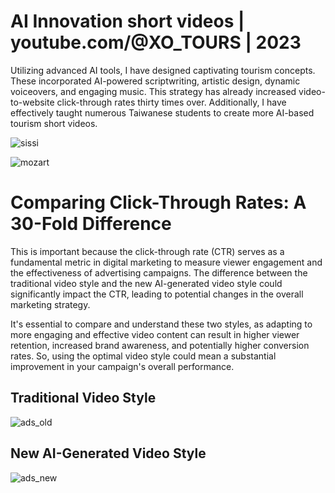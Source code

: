 # AI Innovation short videos | youtube.com/@XO_TOURS | 2023

Utilizing advanced AI tools, I have designed captivating tourism concepts. These incorporated AI-powered scriptwriting, artistic design, dynamic voiceovers, and engaging music. This strategy has already increased video-to-website click-through rates thirty times over. Additionally, I have effectively taught numerous Taiwanese students to create more AI-based tourism short videos.

![sissi](https://github.com/harryji168/ai_short_videos/assets/21187699/e76a58ec-5e94-4d48-9173-5f3529c78e1a)

![mozart](https://github.com/harryji168/ai_short_videos/assets/21187699/f7769eaf-aefd-4183-a7eb-6b15d6ed270d)




# Comparing Click-Through Rates: A 30-Fold Difference

This is important because the click-through rate (CTR) serves as a fundamental metric in digital marketing to measure viewer engagement and the effectiveness of advertising campaigns. The difference between the traditional video style and the new AI-generated video style could significantly impact the CTR, leading to potential changes in the overall marketing strategy.

It's essential to compare and understand these two styles, as adapting to more engaging and effective video content can result in higher viewer retention, increased brand awareness, and potentially higher conversion rates. So, using the optimal video style could mean a substantial improvement in your campaign's overall performance.


## Traditional Video Style
![ads_old](https://github.com/harryji168/ai_short_videos/assets/21187699/6eae2348-608b-4666-9203-201df4703bf5)

## New AI-Generated Video Style
![ads_new](https://github.com/harryji168/ai_short_videos/assets/21187699/85c27bc9-f99c-413b-9951-04c92bbaeae7)
